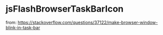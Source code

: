# jsFlashBrowserTaskBarIcon
from: https://stackoverflow.com/questions/37122/make-browser-window-blink-in-task-bar
